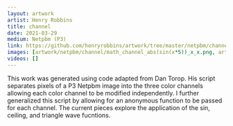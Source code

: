 ```yaml
---
layout: artwork
artist: Henry Robbins
title: channel
date: 2021-03-29
medium: Netpbm (P3)
link: https://github.com/henryrobbins/artwork/tree/master/netpbm/channel
images: [artwork/netpbm/channel/math_channel_abs(sin(x*5))_x_x.png, artwork/netpbm/channel/math_channel_1-x_1-x_1-x.png, artwork/netpbm/channel/math_channel_1-x_x_x.png, artwork/netpbm/channel/math_channel_abs(sin(x*10))_x_x.png, artwork/netpbm/channel/math_channel_x_abs(sin(x*5))_x.png, artwork/netpbm/channel/math_channel_x_x_abs(sin(x*10)).png, artwork/netpbm/channel/math_channel_ceil(x*5)_over_5_x_x.png, artwork/netpbm/channel/math_channel_triangle_1.0_0.4_x_x.png, artwork/netpbm/channel/math_channel_x_x_triangle_1.0_0.4.png, artwork/netpbm/channel/math_channel_abs(sin(x*10))_x_abs(sin(x*10+10)).png]
videos: []
---
```

This work was generated using code adapted from Dan Torop. His script separates
pixels of a P3 Netpbm image into the three color channels allowing each color
channel to be modified independently. I further generalized this script by
allowing for an anonymous function to be passed for each channel. The current
pieces explore the application of the sin, ceiling, and triangle wave fucntions.

